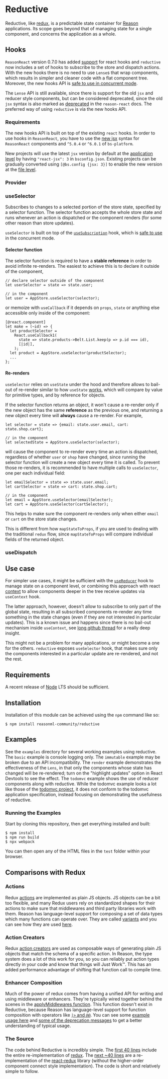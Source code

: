 # Reductive

Reductive, like [redux](https://github.com/reactjs/redux), is a predictable
state container for [Reason](https://github.com/facebook/reason) applications.
Its scope goes beyond that of managing state for a single component, and
concerns the application as a whole.

## Hooks

`ReasonReact` version 0.7.0 has added [support](https://reasonml.github.io/reason-react/blog/2019/04/10/react-hooks) for react hooks and `reductive` now includes a set of hooks to subscribe to the store and dispatch actions. With the new hooks there is no need to use `Lense`s that wrap components, which results in simpler and cleaner code with a flat component tree. Moreover, the new hooks API is [safe to use in concurrent mode](https://github.com/facebook/react/tree/master/packages/use-subscription#use-subscription).

The `Lense` API is still available, since there is support for the old `jsx` and reducer style components, but can be considered deprecated, since the old `jsx` syntax is also marked as [deprecated](https://reasonml.github.io/reason-react/docs/en/jsx-2) in the `reason-react` docs. The preferred way of using `reductive` is via the new hooks API.

### Requirements

The new hooks API is built on top of the existing `react` hooks. In order to use hooks in `ReasonReact`, you have to use the [new jsx](https://reasonml.github.io/reason-react/blog/2019/04/10/react-hooks) syntax for `ReasonReact` components and `^5.0.4` or `^6.0.1` of `bs-platform`.

New projects will use the latest `jsx` version by default at the [application level](https://reasonml.github.io/reason-react/docs/en/jsx#application-level) by having `"react-jsx": 3` in `bsconfig.json`. Existing projects can be gradually converted using `[@bs.config {jsx: 3}]` to enable the new version at the [file level](https://reasonml.github.io/reason-react/docs/en/jsx#file-level).

### Provider

### useSelector

Subscribes to changes to a selected portion of the store state, specified by a selector function. The selector function accepts the whole store state and runs whenever an action is dispatched or the component renders (for some other reason than store updates).

`useSelector` is built on top of the [`useSubscription`](https://github.com/facebook/react/tree/master/packages/use-subscription) hook, which is [safe to use](https://github.com/facebook/react/tree/master/packages/use-subscription#limitations-in-concurrent-mode) in the concurrent mode.

#### Selector function

The selector function is required to have a **stable reference** in order to avoid infinite re-renders. The easiest to achieve this is to declare it outside of the component,

```reason
// declare selector outside of the component
let userSelector = state => state.user;

// in the component
let user = AppStore.useSelector(selector);
```

or memoize with `useCallback` if it depends on `props`, `state` or anything else accessible only inside of the component:

```reason
[@react.component]
let make = (~id) => {
  let productSelector =
    React.useCallback1(
      state => state.products->Belt.List.keep(p => p.id === id),
      [|id|],
    );
  let product = AppStore.useSelector(productSelector);
  ...
};
```

#### Re-renders

`useSelector` relies on `useState` under the hood and therefore allows to bail-out of re-render similar to how `useState` [works](https://reactjs.org/docs/hooks-reference.html#bailing-out-of-a-state-update), which will compare by value for primitive types, and by reference for objects.

If the selector function returns an object, it won't cause a re-render only if the new object has the same **reference** as the previous one, and returning a new object every time will **always** cause a re-render. For example,

```reason
let selector = state => {email: state.user.email, cart: state.shop.cart};

// in the component
let selectedState = AppStore.useSelector(selector);
```

will cause the component to re-render every time an action is dispatched, regardless of whether `user` or `shop` have changed, since running the selector function will create a new object every time it is called. To prevent those re-renders, it is recommended to have multiple calls to `useSelector`, one per each individual field:

```reason
let emailSelector = state => state.user.email;
let cartSelector = state => cart: state.shop.cart;

// in the component
let email = AppStore.useSelector(emailSelector);
let cart = AppStore.useSelector(cartSelector);
```

This helps to make sure the component re-renders only when either `email` or `cart` on the store state changes.

This is different from how `mapStateToProps`, if you are used to dealing with the traditional `redux` flow, since `mapStateToProps` will compare individual fields of the returned object.

### useDispatch

## Use case

For simpler use cases, it might be sufficient with the [`useReducer`](https://reactjs.org/docs/hooks-reference.html#usereducer) hook to manage state on a component level, or combining this approach with react [context](https://reactjs.org/docs/context.html) to allow components deeper in the tree receive updates via `useContext` hook.

The latter approach, however, doesn't allow to subscribe to only part of the global state, resulting in all subscribed components re-render any time something in the state changes (even if they are not interested in particular updates). This is a known issue and happens since there is no bail-out mechanism inside `useContext`,
see [long github thread](https://github.com/facebook/react/issues/14110) for a really deep insight.

This might not be a problem for many applications, or might become a one for the others. `reductive` exposes `useSelector` hook, that makes sure only the components interested in a particular update are re-rendered, and not the rest.

## Requirements

A recent release of [Node](https://nodejs.org/en/) LTS should be sufficient.

## Installation

Installation of this module can be achieved using the `npm` command like so:

```shell
$ npm install reasonml-community/reductive
```

## Examples

See the `examples` directory for several working examples using reductive. The
`basic` example is console logging only. The `immutable` example may be broken
due to an API incompatibility. The `render` example demonstrates the
effectiveness of the `Lens`, in that only the components whose state has changed
will be re-rendered; turn on the "highlight updates" option in React Devtools to
see the effect. The `todomvc` example shows the use of reducer components along
with reductive. While the todomvc example looks a lot like those of the [todomvc
project](http://todomvc.com/), it does not conform to the todomvc application
specification, instead focusing on demonstrating the usefulness of reductive.

### Running the Examples

Start by cloning this repository, then get everything installed and built:

```shell
$ npm install
$ npm run build
$ npx webpack
```

You can then open any of the HTML files in the `test` folder within your browser.

## Comparisons with Redux

### Actions

Redux [actions](http://redux.js.org/docs/basics/Actions.html) are implemented as plain JS objects. JS objects can be a bit too flexible, and many Redux users rely on standardized shapes for their actions to make sure that middlewares and third party libraries work with them. Reason has language-level support for composing a set of data types which many functions can operate over. They are called [variants](https://reasonml.github.io/docs/en/variant.html) and you can see how they are used [here](https://github.com/reasonml-community/reductive/blob/master/examples/basic/simpleStore.re).

### Action Creators

Redux [action creators](http://redux.js.org/docs/basics/Actions.html#action-creators) are used as composable ways of generating plain JS objects that match the schema of a specific action. In Reason, the type system does a lot of this work for you, so you can reliably put action types directly in your code and know that things will Just Work™. This has an added performance advantage of shifting that function call to compile time.

### Enhancer Composition

Much of the power of redux comes from having a unified API for writing and using middleware or enhancers. They're typically wired together behind the scenes in the [applyMiddlewares function](http://redux.js.org/docs/api/applyMiddleware.html). This function doesn't exist in Reductive, because Reason has language-level support for function composition with operators like [`|>` and `@@`](https://caml.inria.fr/pub/docs/manual-ocaml/libref/Pervasives.html#6_Compositionoperators). You can see some [example usage here](https://github.com/reasonml-community/reductive/blob/master/examples/immutable/timeTravelStore.re#L86-L87) and [some of the deprecation messages](https://github.com/reasonml-community/reductive/blob/master/src/reductive.rei#L39-L112) to get a better understanding of typical usage.

### The Source

The code behind Reductive is incredibly simple. The [first 40 lines](https://github.com/reasonml-community/reductive/blob/master/src/reductive.re#L1-L40) include the entire re-implementation of [redux](https://github.com/reactjs/redux). The [next ~40 lines](https://github.com/reasonml-community/reductive/blob/master/src/reductive.re#L42-L83) are a re-implementation of the [react-redux](https://github.com/reactjs/react-redux) library (without the higher-order component connect style implementation). The code is short and relatively simple to follow.
